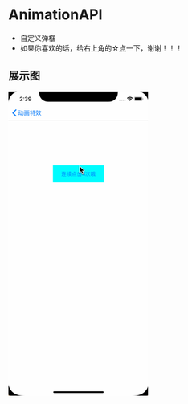 # AnimationAPI

- 自定义弹框
- 如果你喜欢的话，给右上角的☆点一下，谢谢！！！

## 展示图

![image](https://github.com/fc19901016/AnimationAPI/blob/master/Untitled.gif )
